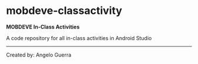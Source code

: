 # mobdeve-classactivity
**MOBDEVE In-Class Activities**

A code repository for all in-class activities in Android Studio

---

Created by: Angelo Guerra
